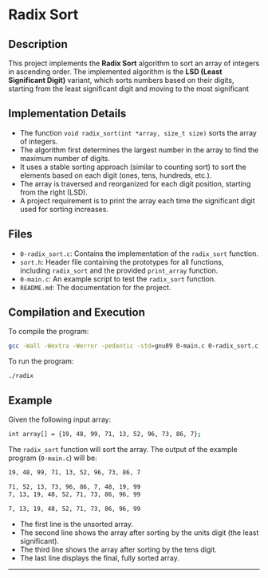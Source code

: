 # Radix Sort

## Description

This project implements the **Radix Sort** algorithm to sort an array of integers in ascending order. The implemented algorithm is the **LSD (Least Significant Digit)** variant, which sorts numbers based on their digits, starting from the least significant digit and moving to the most significant

## Implementation Details

- The function `void radix_sort(int *array, size_t size)` sorts the array of integers.
- The algorithm first determines the largest number in the array to find the maximum number of digits.
- It uses a stable sorting approach (similar to counting sort) to sort the elements based on each digit (ones, tens, hundreds, etc.).
- The array is traversed and reorganized for each digit position, starting from the right (LSD).
- A project requirement is to print the array each time the significant digit used for sorting increases.

## Files

- `0-radix_sort.c`: Contains the implementation of the `radix_sort` function.
- `sort.h`: Header file containing the prototypes for all functions, including `radix_sort` and the provided `print_array` function.
- `0-main.c`: An example script to test the `radix_sort` function.
- `README.md`: The documentation for the project.

## Compilation and Execution

To compile the program:

```bash
gcc -Wall -Wextra -Werror -pedantic -std=gnu89 0-main.c 0-radix_sort.c print_array.c -o radix
```

To run the program:

```nash
./radix
```

## Example

Given the following input array:

```bash
int array[] = {19, 48, 99, 71, 13, 52, 96, 73, 86, 7};
```

The `radix_sort` function will sort the array. The output of the example program (`0-main.c`) will be:

```bash
19, 48, 99, 71, 13, 52, 96, 73, 86, 7

71, 52, 13, 73, 96, 86, 7, 48, 19, 99
7, 13, 19, 48, 52, 71, 73, 86, 96, 99

7, 13, 19, 48, 52, 71, 73, 86, 96, 99
```

- The first line is the unsorted array.
- The second line shows the array after sorting by the units digit (the least significant).
- The third line shows the array after sorting by the tens digit.
- The last line displays the final, fully sorted array.

---
